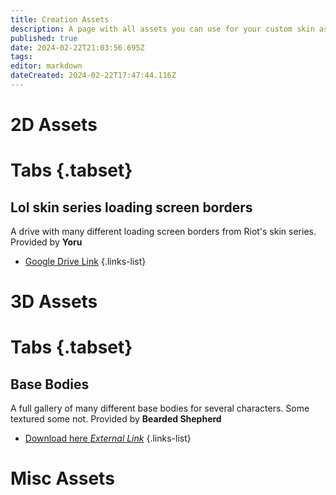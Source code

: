 ```yaml
---
title: Creation Assets
description: A page with all assets you can use for your custom skin as downloads!
published: true
date: 2024-02-22T21:03:56.695Z
tags: 
editor: markdown
dateCreated: 2024-02-22T17:47:44.116Z
---
```


# 2D Assets
# Tabs {.tabset}
## Lol skin series loading screen borders
A drive with many different loading screen borders from Riot's skin series.
Provided by **Yoru**
- [Google Drive Link](https://drive.google.com/drive/folders/1yeAYQjAJuYkzaXJdVWP6GL7NO31r2-Vp)
{.links-list}
# 3D Assets
# Tabs {.tabset}
## Base Bodies
A full gallery of many different base bodies for several characters. Some textured some not.
Provided by **Bearded Shepherd**
- [Download here *External Link*](https://drive.google.com/drive/folders/1-9PeAE99OrQ1P9EZQdxDX5AAJ9k1HgqN)
{.links-list}

# Misc Assets